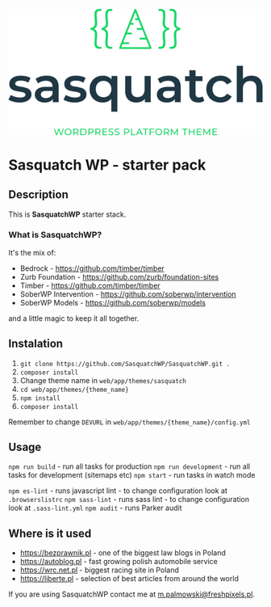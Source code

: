 <p align="center">
  <img src="sasquatch%20logo.png">
</p>

# Sasquatch WP - starter pack
## Description
This is **SasquatchWP** starter stack. 

### What is SasquatchWP?
It's the mix of:
- Bedrock - https://github.com/timber/timber
- Zurb Foundation - https://github.com/zurb/foundation-sites
- Timber - https://github.com/timber/timber
- SoberWP Intervention - https://github.com/soberwp/intervention
- SoberWP Models - https://github.com/soberwp/models


and a little magic to keep it all together.

## Instalation
1. `git clone https://github.com/SasquatchWP/SasquatchWP.git .`
2. `composer install`
3. Change theme name in `web/app/themes/sasquatch`
4. `cd web/app/themes/{theme_name}`
5. `npm install`
6. `composer install`

Remember to change `DEVURL` in `web/app/themes/{theme_name}/config.yml`

## Usage
`npm run build` - run all tasks for production
`npm run development` - run all tasks for development (sitemaps etc)
`npm start` - run tasks in watch mode

`npm es-lint` - runs javascript lint - to change configuration look at `.browserslistrc`
`npm sass-lint` - runs sass lint - to change configuration look at `.sass-lint.yml`
`npm audit` - runs Parker audit

## Where is it used
- https://bezprawnik.pl - one of the biggest law blogs in Poland
- https://autoblog.pl - fast growing polish automobile service
- https://wrc.net.pl - biggest racing site in Poland
- https://liberte.pl - selection of best articles from around the world

If you are using SasquatchWP contact me at m.palmowski@freshpixels.pl.